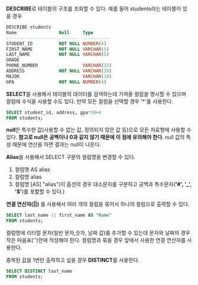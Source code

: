 **DESCRIBE**로 테이블의 구조를 조회할 수 있다. 예를 들어 students라는 테이블이 있을 경우
```SQL
DESCRIBE students
Name                Null     Type
------------------- -------  -----------
STUDENT_ID          NOT NULL NUMBER(4)    
FIRST_NAME          NOT NULL VARCHAR(5)
LAST_NAME           NOT NULL VARCHAR(5)
GRADE                   
PHONE_NUMBER                 VARCHAR(15)
ADDRESS             NOT NULL VARCHAR(20)
MAJOR                        VARCHAR(10)
GPA                 NOT NULL NUMBER(4)
```

**SELECT**를 사용해서 테이블의 데이터를 검색하는데 가져올 컬럼을 명시할 수 있으며 컬럼에 수식을 사용할 수도 있다. 만약 모든 컬럼을 선택할 경우 '*'를 사용한다. 
```SQL
SELECT student_id, address, gpa*10+4
FROM students;
```

**null**은 특수한 값(사용할 수 없는 값, 정의되지 않은 값 등)으로 모든 자료형에 사용할 수 있다. **참고로 null은 공백이나 0과 같지 않기 때문에 이 점에 유의해야 한다**. 
null 값의 특성 때문에 연산을 하면 결과는 null이 나온다.

**Alias**을 사용해서 SELECT 구문의 컬럼명을 변경할 수 있다.
1. 컬럼명 AS alias 
2. 컬럼명 alias
3. 컬럼명 [AS] "alias"(이 옵션의 경우 대소문자를 구분하고 공백과 특수문자(**'#', '_', '$'**)를 포함할 수 있다.)

__연결 연산자(||)__ 를 사용해서 여러 개의 컬럼을 묶어서 하나의 컬럼으로 출력할 수 있다.
```SQL
SELECT last_name || first_name AS "Name"
FROM students;
```

컬럼명에 리터럴 문자(일반 문자,숫자, 날짜 값)를 추가할 수 있는데 문자와 날짜의 경우 작은 따옴표('')안에 작성해야 한다. 컬럼명과 묶을 경우 앞에서 사용한 연결 연산자를 사용한다.

중복된 값을 1번만 출력하고 싶을 경우 **DISTINCT**를 사용한다.
```SQL
SELECT DISTINCT last_name 
FROM students;
```
